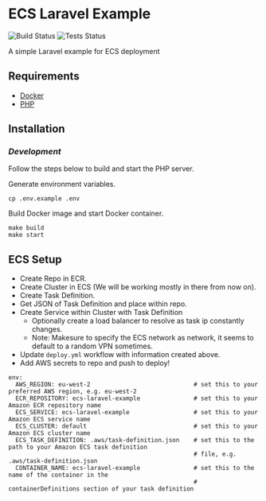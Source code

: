 # ECS Laravel Example

![Build Status](https://github.com/rayblair06/ecs-laravel-example/workflows/Build/badge.svg) ![Tests Status](https://github.com/rayblair06/ecs-laravel-example/workflows/Lint%20and%20tests/badge.svg)

A simple Laravel example for ECS deployment

## Requirements

- [Docker](https://www.docker.com/)
- [PHP](https://www.php.com)

## Installation

### _Development_

Follow the steps below to build and start the PHP server.

Generate environment variables.
```
cp .env.example .env
```

Build Docker image and start Docker container.
```
make build
make start
```

## ECS Setup

- Create Repo in ECR.
- Create Cluster in ECS (We will be working mostly in there from now on).
- Create Task Definition.
- Get JSON of Task Definition and place within repo.
- Create Service within Cluster with Task Definition
	- Optionally create a load balancer to resolve as task ip constantly changes.
	- Note: Makesure to specify the ECS network as network, it seems to default to a random VPN sometimes.
- Update `deploy.yml` workflow with information created above.
- Add AWS secrets to repo and push to deploy!

```
env:
  AWS_REGION: eu-west-2                             # set this to your preferred AWS region, e.g. eu-west-2
  ECR_REPOSITORY: ecs-laravel-example               # set this to your Amazon ECR repository name
  ECS_SERVICE: ecs-laravel-example                  # set this to your Amazon ECS service name
  ECS_CLUSTER: default                              # set this to your Amazon ECS cluster name
  ECS_TASK_DEFINITION: .aws/task-definition.json    # set this to the path to your Amazon ECS task definition
                                                    # file, e.g. .aws/task-definition.json
  CONTAINER_NAME: ecs-laravel-example               # set this to the name of the container in the
                                                    # containerDefinitions section of your task definition
```
